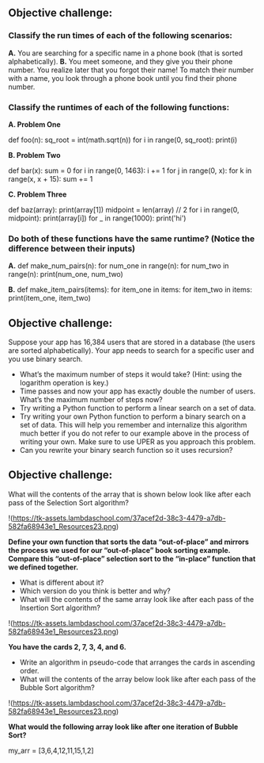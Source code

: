 ## Objective challenge:

### Classify the run times of each of the following scenarios:

**A.** You are searching for a specific name in a phone book (that is sorted alphabetically).
**B.** You meet someone, and they give you their phone number. You realize later that you forgot their name! To match their number with a name, you look through a phone book until you find their phone number.


### Classify the runtimes of each of the following functions:

**A. Problem One**

def foo(n):
    sq_root = int(math.sqrt(n))
    for i in range(0, sq_root):
        print(i)


**B. Problem Two**

def bar(x):
    sum = 0
    for i in range(0, 1463):
        i += 1
        for j in range(0, x):
                for k in range(x, x + 15):
                    sum += 1


**C. Problem Three**

def baz(array):
    print(array[1])
    midpoint = len(array) // 2
    for i in range(0, midpoint):
        print(array[i])
    for _ in range(1000):
        print('hi')


### Do both of these functions have the same runtime? (Notice the difference between their inputs)

**A.**
def make_num_pairs(n):
    for num_one in range(n):
        for num_two in range(n):
            print(num_one, num_two)

**B.**
def make_item_pairs(items):
    for item_one in items:
        for item_two in items:
            print(item_one, item_two)


## Objective challenge:

Suppose your app has 16,384 users that are stored in a database (the users are sorted alphabetically). Your app needs to search for a specific user and you use binary search.
- What’s the maximum number of steps it would take? (Hint: using the logarithm operation is key.)
- Time passes and now your app has exactly double the number of users. What’s the maximum number of steps now?
- Try writing a Python function to perform a linear search on a set of data.
- Try writing your own Python function to perform a binary search on a set of data. This will help you remember and internalize this algorithm much better if you do not refer to our example above in the process of writing your own. Make sure to use UPER as you approach this problem.
- Can you rewrite your binary search function so it uses recursion?


## Objective challenge:
What will the contents of the array that is shown below look like after each pass of the Selection Sort algorithm?

!(https://tk-assets.lambdaschool.com/37acef2d-38c3-4479-a7db-582fa68943e1_Resources23.png)

**Define your own function that sorts the data “out-of-place” and mirrors the process we used for our “out-of-place” book sorting example. Compare this “out-of-place” selection sort to the “in-place” function that we defined together.**
- What is different about it?
- Which version do you think is better and why?
- What will the contents of the same array look like after each pass of the Insertion Sort algorithm?

!(https://tk-assets.lambdaschool.com/37acef2d-38c3-4479-a7db-582fa68943e1_Resources23.png)


**You have the cards 2, 7, 3, 4, and 6.**
- Write an algorithm in pseudo-code that arranges the cards in ascending order.
- What will the contents of the array below look like after each pass of the Bubble Sort algorithm?

!(https://tk-assets.lambdaschool.com/37acef2d-38c3-4479-a7db-582fa68943e1_Resources23.png)


**What would the following array look like after one iteration of Bubble Sort?**

my_arr = [3,6,4,12,11,15,1,2]

